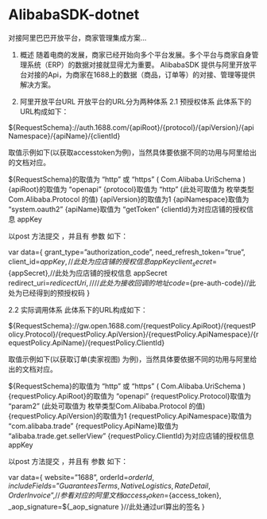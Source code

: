 # AlibabaSDK-dotnet
对接阿里巴巴开放平台，商家管理集成方案...

1.	概述
随着电商的发展，商家已经开始向多个平台发展。多个平台与商家自身管理系统（ERP）的数据对接就显得尤为重要。
AlibabaSDK 提供与阿里开放平台对接的Api，为商家在1688上的数据（商品，订单等）的对接、管理等提供解决方案。

2.	阿里开放平台URL
开放平台的URL分为两种体系
2.1	预授权体系
此体系下的URL构成如下：

${RequestSchema}://auth.1688.com/{apiRoot}/{protocol}/{apiVersion}/{apiNamespace}/{apiName}/{clientId}

取值示例如下(以获取accesstoken为例)，当然具体要依据不同的功用与阿里给出的文档对应。

${RequestSchema}的取值为 “http” 或 “https” ( Com.Alibaba.UriSchema )
{apiRoot}的取值为 “openapi”
{protocol}取值为 “http” (此处可取值为 枚举类型Com.Alibaba.Protocol 的值)
{apiVersion}的取值为1
{apiNamespace}取值为 “system.oauth2”
{apiName}取值为 “getToken”
{clientId}为对应店铺的授权信息 appKey

以post 方法提交 ，并且有 参数 如下：

var data={
grant_type=”authorization_code”,
	need_refresh_token=”true”,
  client_id=${appKey}, //此处为应店铺的授权信息 appKey
  client_secret=${appSecret},//此处为应店铺的授权信息 appSecret
  redirect_uri=${redicectUri},////此处为接收回调的地址 
  code=${pre-auth-code}//此处为已经得到的预授权码
  }








2.2	实际调用体系
此体系下的URL构成如下：

${RequestSchema}://gw.open.1688.com/{requestPolicy.ApiRoot}/{requestPolicy.Protocol}/{requestPolicy.ApiVersion}/{requestPolicy.ApiNamespace}/{requestPolicy.ApiName}/{requestPolicy.ClientId}


取值示例如下(以获取订单(卖家视图) 为例)，当然具体要依据不同的功用与阿里给出的文档对应。

${RequestSchema}的取值为 “http” 或 “https” ( Com.Alibaba.UriSchema )
{requestPolicy.ApiRoot}的取值为 “openapi”
{requestPolicy.Protocol}取值为 “param2” (此处可取值为 枚举类型Com.Alibaba.Protocol 的值)
{requestPolicy.ApiVersion}的取值为1
{requestPolicy.ApiNamespace}取值为 “com.alibaba.trade”
{requestPolicy.ApiName}取值为 “alibaba.trade.get.sellerView”
{requestPolicy.ClientId}为对应店铺的授权信息 appKey

以post 方法提交 ，并且有 参数 如下：

var data={
website=”1688”,
	orderId=${orderId},
  includeFields=” GuaranteesTerms,NativeLogistics,RateDetail,OrderInvoice”,//参看对应的阿里文档 
  access_token=${access_token},
  _aop_signature=${_aop_signature }//此处通过url算出的签名
}



